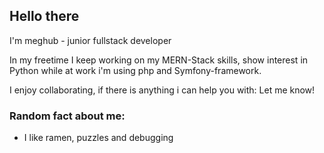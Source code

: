 ## Hello there

I'm meghub - junior fullstack developer

In my freetime I keep working on my MERN-Stack skills, show interest in Python while at work i'm using php and Symfony-framework.

I enjoy collaborating, if there is anything i can help you with: Let me know!

### Random fact about me:

- I like ramen, puzzles and debugging
